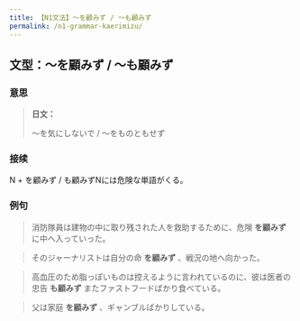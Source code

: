 ```yaml
---
title: 【N1文法】〜を顧みず / 〜も顧みず
permalink: /n1-grammar-kaerimizu/
---
```


## 文型：〜を顧みず / 〜も顧みず

### 意思

> **日文：**
> 
> 〜を気にしないで / 〜をものともせず


### 接续

N + を顧みず / も顧みずNには危険な単語がくる。

### 例句

> 消防隊員は建物の中に取り残された人を救助するために、危険 **を顧みず** に中へ入っていった。

> そのジャーナリストは自分の命 **を顧みず** 、戦況の地へ向かった。

> 高血圧のため脂っぽいものは控えるように言われているのに、彼は医者の忠告 **も顧みず** またファストフードばかり食べている。

> 父は家庭 **を顧みず** 、ギャンブルばかりしている。

